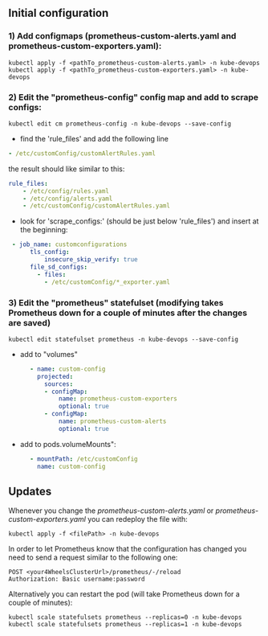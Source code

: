 ## Initial configuration

### 1) Add configmaps (prometheus-custom-alerts.yaml and prometheus-custom-exporters.yaml):
```
kubectl apply -f <pathTo_prometheus-custom-alerts.yaml> -n kube-devops
kubectl apply -f <pathTo_prometheus-custom-exporters.yaml> -n kube-devops
```
### 2) Edit the "prometheus-config" config map and add to scrape configs:
```
kubectl edit cm prometheus-config -n kube-devops --save-config
```
- find the 'rule_files' and add the following line
```yaml
- /etc/customConfig/customAlertRules.yaml
```
the result should like similar to this:
```yaml
rule_files:
    - /etc/config/rules.yaml
    - /etc/config/alerts.yaml
    - /etc/customConfig/customAlertRules.yaml
```
- look for 'scrape_configs:' (should be just below 'rule_files') and insert at the beginning:
```yaml
 - job_name: customconfigurations
      tls_config:
          insecure_skip_verify: true
      file_sd_configs:
        - files:
          - /etc/customConfig/*_exporter.yaml
```
### 3) Edit the "prometheus" statefulset (modifying takes Prometheus down for a couple of minutes after the changes are saved)
```
kubectl edit statefulset prometheus -n kube-devops --save-config
```
- add to "volumes"
```yaml
      - name: custom-config
        projected:
          sources:
          - configMap:
              name: prometheus-custom-exporters
              optional: true
          - configMap:
              name: prometheus-custom-alerts
              optional: true
```
- add to pods.volumeMounts":
```yaml
      - mountPath: /etc/customConfig
        name: custom-config
```


## Updates
Whenever you change the *prometheus-custom-alerts.yaml* or *prometheus-custom-exporters.yaml* you can redeploy the file with:
```
kubectl apply -f <filePath> -n kube-devops
```

In order to let Prometheus know that the configuration has changed you need to send a request similar to the following one:
```
POST <your4WheelsClusterUrl>/prometheus/-/reload 
Authorization: Basic username:password
```
Alternatively you can restart the pod (will take Prometheus down for a couple of minutes):
```
kubectl scale statefulsets prometheus --replicas=0 -n kube-devops
kubectl scale statefulsets prometheus --replicas=1 -n kube-devops
```